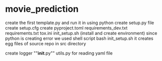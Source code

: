 # movie_prediction
create the first template.py and run it in using python
create setup.py file
create setup.cfg
create pyproject.toml
requirements_dev.txt
requirements.txt
tox.ini
init_setup.sh (install and create environment) since python is creating error we used shell script
bash init_setup.sh
it creates egg files of source repo in src directory

create logger ""__init__.py""
utils.py for reading yaml file